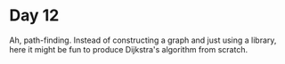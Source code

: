 # Day 12
Ah, path-finding. Instead of constructing a graph and just using a library, 
here it might be fun to produce Dijkstra's algorithm from scratch.